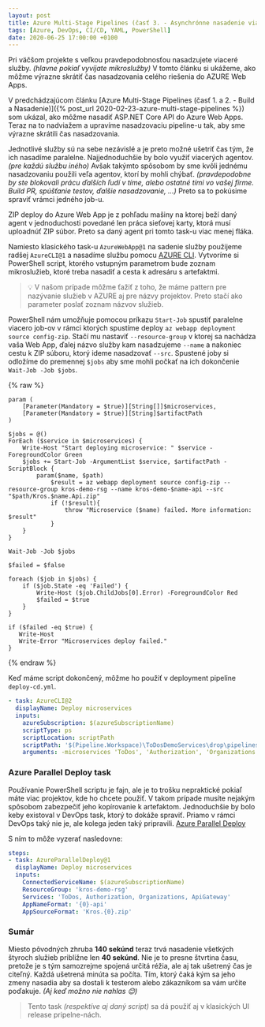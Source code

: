 ```yaml
---
layout: post
title: Azure Multi-Stage Pipelines (časť 3. - Asynchrónne nasadenie viacerých služieb)
tags: [Azure, DevOps, CI/CD, YAML, PowerShell]
date: 2020-06-25 17:00:00 +0100
---
```


Pri väčšom projekte s veľkou pravdepodobnosťou nasadzujete viaceré služby. *(hlavne pokiaľ vyvíjate mikroslužby)* V tomto článku si ukážeme, ako môžme výrazne skrátiť čas nasadzovania celého riešenia do AZURE Web Apps.
<!-- excerpt -->

V predchádzajúcom článku [Azure Multi-Stage Pipelines (časť 1. a 2. - Build a Nasadenie)]({% post_url 2020-02-23-azure-multi-stage-pipelines %}) som ukázal, ako môžme nasadiť ASP.NET Core API do Azure Web Apps. Teraz na to nadviažem a upravíme nasadzovaciu pipeline-u tak, aby sme výrazne skrátili čas nasadzovania.

Jednotlivé služby sú na sebe nezávislé a je preto možné ušetriť čas tým, že ich nasadíme paralelne. Najjednoduchšie by bolo využiť viacerých agentov. *(pre každú službu iného)* Avšak takýmto spôsobom by sme kvôli jednému nasadzovaniu použili veľa agentov, ktorí by mohli chýbať. *(pravdepodobne by ste blokovali prácu ďalších ľudí v tíme, alebo ostatné tími vo vašej firme. Build PR, spúšťanie testov, ďalšie nasadzovanie, ...)* Preto sa to pokúsime spraviť vrámci jedného job-u.

ZIP deploy do Azure Web App je z pohľadu mašiny na ktorej beží daný agent v jednoduchosti povedané len práca sieťovej karty, ktorá musí uploadnúť ZIP súbor. Preto sa daný agent pri tomto task-u viac menej fláka.

Namiesto klasického task-u `AzureWebApp@1` na sadenie služby použijeme radšej `AzureCLI@1` a nasadíme službu pomocu [AZURE CLI](https://docs.microsoft.com/en-us/cli/azure/webapp/deployment/source?view=azure-cli-latest#az-webapp-deployment-source-config-zip). Vytvoríme si PowerShell script, ktorého vstupným parametrom bude zoznam mikroslužieb, ktoré treba nasadiť a cesta k adresáru s artefaktmi.

>💡 V našom prípade môžme ťažiť z toho, že máme pattern pre nazývanie služieb v AZURE aj pre názvy projektov. Preto stačí ako parameter poslať zoznam názvov služieb.

PowerShell nám umožňuje pomocou príkazu `Start-Job` spustiť paralelne viacero job-ov v rámci ktorých spustíme deploy `az webapp deployment source config-zip`. Stačí mu nastaviť `--resource-group` v ktorej sa nachádza vaša Web App, ďalej názvo služby kam nasadzujeme `--name` a nakoniec cestu k ZIP súboru, ktorý ideme nasadzovať `--src`. Spustené joby si odložíme do premennej `$jobs` aby sme mohli počkať na ich dokončenie `Wait-Job -Job $jobs`.

{% raw %}

```pwsh
param (
    [Parameter(Mandatory = $true)][String[]]$microservices,
    [Parameter(Mandatory = $true)][String]$artifactPath
)

$jobs = @()
ForEach ($service in $microservices) {
    Write-Host "Start deploying microservice: " $service -ForegroundColor Green
    $jobs += Start-Job -ArgumentList $service, $artifactPath -ScriptBlock {
        param($name, $path)
            $result = az webapp deployment source config-zip --resource-group kros-demo-rsg --name kros-demo-$name-api --src "$path/Kros.$name.Api.zip"
            if (!$result){
                throw "Microservice ($name) failed. More information: $result"
            }
    }
}

Wait-Job -Job $jobs

$failed = $false

foreach ($job in $jobs) {
    if ($job.State -eq 'Failed') {
        Write-Host ($job.ChildJobs[0].Error) -ForegroundColor Red
        $failed = $true
    }
}

if ($failed -eq $true) {
   Write-Host
   Write-Error "Microservices deploy failed."
}
```

{% endraw %}

Keď máme script dokončený, môžme ho použiť v deployment pipeline `deploy-cd.yml`.

```yaml
- task: AzureCLI@2
  displayName: Deploy microservices
  inputs:
    azureSubscription: $(azureSubscriptionName)
    scriptType: ps
    scriptLocation: scriptPath
    scriptPath: '$(Pipeline.Workspace)\ToDosDemoServices\drop\pipelines\Deploy-Async.ps1'
    arguments: -microservices 'ToDos', 'Authorization', 'Organizations', 'ApiGateway' -artifactPath '$(Pipeline.Workspace)\ToDosDemoServices\drop\'
```

### Azure Parallel Deploy task

Používanie PowerShell scriptu je fajn, ale je to trošku nepraktické pokiaľ máte viac projektov, kde ho chcete použiť. V takom prípade musíte nejakým spôsobom zabezpečiť jeho kopírovanie k artefaktom. Jednoduchšie by bolo keby existoval v DevOps task, ktorý to dokáže spraviť. Priamo v rámci DevOps taký nie je, ale kolega jeden taký pripravili. [Azure Parallel Deploy](https://marketplace.visualstudio.com/items?itemName=stano-petko.azure-parallel-deploy)

S ním to môže vyzerať nasledovne:

```yaml
steps:
- task: AzureParallelDeploy@1
  displayName: Deploy microservices
  inputs:
    ConnectedServiceName: $(azureSubscriptionName)
    ResourceGroup: 'kros-demo-rsg'
    Services: 'ToDos, Authorization, Organizations, ApiGateway'
    AppNameFormat: '{0}-api'
    AppSourceFormat: 'Kros.{0}.zip'
````

### Sumár

Miesto pôvodných zhruba **140 sekúnd** teraz trvá nasadenie všetkých štyroch služieb približne len **40 sekúnd**. Nie je to presne štvrtina času, pretože je s tým samozrejme spojená určitá réžia, ale aj tak ušetrený čas je citeľný. Každá ušetrená minúta sa počíta. Tím, ktorý čaká kým sa jeho zmeny nasadia aby sa dostali k testerom alebo zákazníkom sa vám určite poďakuje. *(Aj keď možno nie nahlas 😊)*

> Tento task *(respektíve aj daný script)* sa dá použiť aj v klasických UI release pripelne-nách.